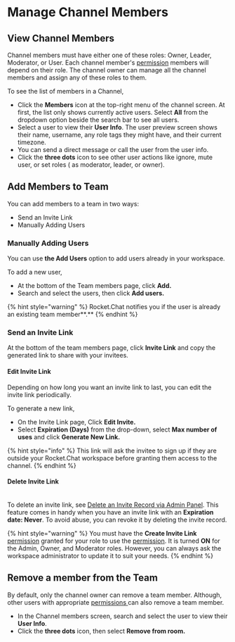 # Manage Channel Members

## View Channel Members

Channel members must have either one of these roles: Owner, Leader, Moderator, or User. Each channel member's [permission](../../../rocket.chat-workspace-administration/permissions.md) members will depend on their role. The channel owner can manage all the channel members and assign any of these roles to them.

To see the list of members in a Channel,&#x20;

* Click the **Members** icon at the top-right menu of the channel screen. At first, the list only shows currently active users. Select **All** from the dropdown option beside the search bar to see all users.
* Select a user to view their **User Info**. The user preview screen shows their name, username, any role tags they might have, and their current timezone.
* You can send a direct message or call the user from the user info.&#x20;
* Click the **three dots** icon to see other user actions like ignore, mute user, or set roles ( as moderator, leader, or owner).

## Add Members to Team

You can add members to a team in two ways:&#x20;

* Send an Invite Link
* Manually Adding Users

### Manually Adding Users

You can use **the Add Users** option to add users already in your workspace.

To add a new user,

* At the bottom of the Team members page, click **Add.**&#x20;
* Search and select the users, then click **Add users.**&#x20;

{% hint style="warning" %}
Rocket.Chat notifies you if the user is already an existing team member**.**
{% endhint %}

### Send an Invite Link

At the bottom of the team members page, click **Invite Link** and copy the generated link to share with your invitees.

#### Edit Invite Link

Depending on how long you want an invite link to last, you can edit the invite link periodically. &#x20;

To generate a new link,

* On the Invite Link page, Click **Edit Invite.**
* Select **Expiration (Days)** from the drop-down, select **Max number of uses** and click **Generate New Link.**

{% hint style="info" %}
This link will ask the invitee to sign up if they are outside your Rocket.Chat workspace before granting them access to the channel.
{% endhint %}

#### Delete Invite Link

\
To delete an invite link, see [Delete an Invite Record via Admin Panel](https://docs.rocket.chat/guides/administration/admin-panel/invites#delete-a-record). This feature comes in handy when you have an invite link with an **Expiration date: Never**. To avoid abuse, you can revoke it by deleting the invite record.

{% hint style="warning" %}
You must have the **Create Invite Link** [permission](../../../rocket.chat-workspace-administration/permissions.md) granted for your role to use the [permission](../../../rocket.chat-workspace-administration/permissions.md). It is turned **ON** for the Admin, Owner, and Moderator roles. However, you can always ask the workspace administrator to update it to suit your needs.
{% endhint %}

## Remove a member from the Team

By default, only the channel owner can remove a team member. Although, other users with appropriate [permissions ](../../../rocket.chat-workspace-administration/permissions.md)can also remove a team member.

* In the Channel members screen, search and select the user to view their **User Info**.&#x20;
* Click the **three dots** icon, then select **Remove from room.**
